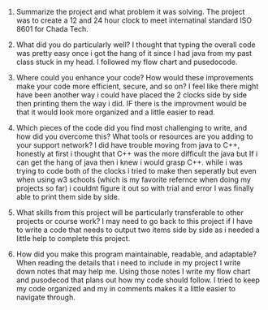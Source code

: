 1) Summarize the project and what problem it was solving.
The project was to create a 12 and 24 hour clock to meet internatinal standard ISO 8601 for Chada Tech.

2) What did you do particularly well?
I thought that typing the overall code was pretty easy once i got the hang of it since I had java from my past class stuck in my head. I followed my flow chart and pusedocode.

3) Where could you enhance your code? How would these improvements make your code more efficient, secure, and so on?
I feel like there might have been another way i could have placed the 2 clocks side by side then printing them the way i did. IF there is the improvment would be that it would look more organized and a little easier to read.

4) Which pieces of the code did you find most challenging to write, and how did you overcome this? What tools or resources are you adding to your support network?
I did have trouble moving from java to C++, honestly at first i thought that C++ was the more difficult the java but If i can get the hang of java then i knew i would grasp C++. while i was trying to code both of the clocks i tried to make then seperatly but even when using w3 schools (which is my favorite refernce when doing my projects so far) i couldnt figure it out so with trial and error I was finally able to print them side by side.

5) What skills from this project will be particularly transferable to other projects or course work?
I may need to go back to this project if I have to write a code that needs to output two items side by side as i needed a little help to complete this project. 

6) How did you make this program maintainable, readable, and adaptable?
When reading the details that i need to include in my project I write down notes that may help me. Using those notes I write my flow chart and pusodecod that plans out how my code should follow. I tried to keep my code organized and my in comments makes it a little easier to navigate through.

